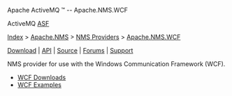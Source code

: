 Apache ActiveMQ ™ -- Apache.NMS.WCF 

ActiveMQ [ASF](http://www.apache.org)

[Index](index.html) > [Apache.NMS](apachenms.html) > [NMS Providers](nms-providers.html) > [Apache.NMS.WCF](apachenmswcf.html)

[Download](download.html) | [API](nms-api.html) | [Source](source.html) | [Forums](http://activemq.apache.org/discussion-forums.html) | [Support](http://activemq.apache.org/support.html)

NMS provider for use with the Windows Communication Framework (WCF).

*   [WCF Downloads](wcf-downloads.html)
*   [WCF Examples](wcf-examples.html)


